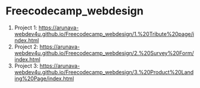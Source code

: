# Freecodecamp_webdesign

1) Project 1: https://arunava-webdev4u.github.io/Freecodecamp_webdesign/1.%20Tribute%20page/index.html
2) Project 2: https://arunava-webdev4u.github.io/Freecodecamp_webdesign/2.%20Survey%20Form/index.html
3) Project 3: https://arunava-webdev4u.github.io/Freecodecamp_webdesign/3.%20Product%20Landing%20Page/index.html
